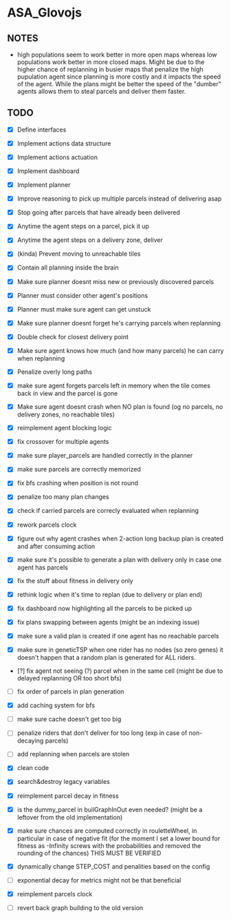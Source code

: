 # ASA_Glovojs

## NOTES

- high populations seem to work better in more open maps whereas low populations work better in more closed maps. Might be due to the higher chance of replanning in busier maps that penalize the high pupulation agent since planning is more costly and it impacts the speed of the agent. While the plans might be better the speed of the "dumber" agents allows them to steal parcels and deliver them faster.

## TODO

- [x] Define interfaces
- [x] Implement actions data structure
- [x] Implement actions actuation
- [x] Implement dashboard
- [x] Implement planner
- [x] Improve reasoning to pick up multiple parcels instead of delivering asap
- [x] Stop going after parcels that have already been delivered
- [x] Anytime the agent steps on a parcel, pick it up
- [x] Anytime the agent steps on a delivery zone, deliver
- [x] (kinda) Prevent moving to unreachable tiles
- [x] Contain all planning inside the brain
- [x] Make sure planner doesnt miss new or previously discovered parcels
- [x] Planner must consider other agent's positions
- [x] Planner must make sure agent can get unstuck
- [x] Make sure planner doesnt forget he's carrying parcels when replanning
- [x] Double check for closest delivery point

- [x] Make sure agent knows how much (and how many parcels) he can carry when replanning
- [x] Penalize overly long paths
- [x] make sure agent forgets parcels left in memory when the tile comes back in view and the parcel is gone

- [x] Make sure agent doesnt crash when NO plan is found (og no parcels, no delivery zones, no reachable tiles)

- [x] reimplement agent blocking logic

- [x] fix crossover for multiple agents
- [x] make sure player_parcels are handled correctly in the planner
- [x] make sure parcels are correctly memorized
- [x] fix bfs crashing when position is not round
- [x] penalize too many plan changes
- [x] check if carried parcels are correcly evaluated when replanning
- [x] rework parcels clock
- [x] figure out why agent crashes when 2-action long backup plan is created and after consuming action

- [x] make sure it's possible to generate a plan with delivery only in case one agent has parcels
- [x] fix the stuff about fitness in delivery only
- [x] rethink logic when it's time to replan (due to delivery or plan end)

- [x] fix dashboard now highlighting all the parcels to be picked up
- [x] fix plans swapping between agents (might be an indexing issue)
- [x] make sure a valid plan is created if one agent has no reachable parcels
- [x] make sure in geneticTSP when one rider has no nodes (so zero genes) it doesn't happen that a random plan is generated for ALL riders.
- [?] fix agent not seeing (?) parcel when in the same cell (might be due to delayed replanning OR too short bfs)

- [ ] fix order of parcels in plan generation
- [x] add caching system for bfs
- [ ] make sure cache doesn't get too big
- [ ] penalize riders that don't deliver for too long (exp in case of non-decaying parcels)
- [ ] add replanning when parcels are stolen
- [x] clean code
- [x] search&destroy legacy variables
- [x] reimplement parcel decay in fitness
- [x] is the dummy_parcel in builGraphInOut even needed? (might be a leftover from the old implementation)
- [x] make sure chances are computed correctly in rouletteWheel, in particular in case of negative fit (for the moment I set a lower bound for fitness as -Infinity screws with the probabilities and removed the rounding of the chances) THIS MUST BE VERIFIED
- [x] dynamically change STEP_COST and penalities based on the config
- [ ] exponential decay for metrics might not be that beneficial
- [x] reimplement parcels clock

- [ ] revert back graph building to the old version
